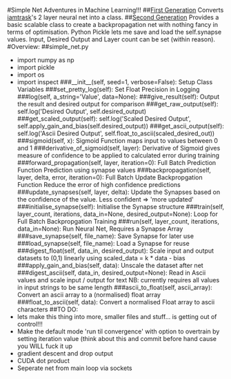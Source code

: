 #Simple Net
Adventures in Machine Learning!!!
##[First Generation](https://github.com/jamesrobertcarthew/machine-learning-experiments/tree/first-generation)
Converts [iamtrask](http://iamtrask.github.io/)'s 2 layer neural net into a class.
##[Second Generation](https://github.com/jamesrobertcarthew/machine-learning-experiments/tree/second-generation)
Provides a basic scalable class to create a backpropagation net with nothing fancy in terms of optimisation. Python Pickle lets me save and load the self.synapse values. Input, Desired Output and Layer count can be set (within reason).
#Overview:
##simple_net.py
* import numpy as np
* import pickle
* import os
* import inspect
###\_\_init\_\_(self, seed=1, verbose=False):
Setup Class Variables
###set\_pretty\_log(self):
Set Float Precision in Logging
###log(self, a\_string='Value', data=None):
###give\_result(self):
Output the result and desired output for comparison
###get\_raw\_output(self):
self.log('Desired Output', self.desired\_output)
###get\_scaled\_output(self):
self.log('Scaled Desired Output', self.apply\_gain\_and\_bias(self.desired\_output))
###get\_ascii\_output(self):
self.log('Ascii Desired Output', self.float\_to\_ascii(scaled\_desired\_out))
###sigmoid(self, x):
Sigmoid Function maps input to values between 0 and 1
###derivative\_of\_sigmoid(self, layer):
Derivative of Sigmoid gives measure of confidence to be applied to calculated error during training
###forward\_propagation(self, layer, iteration=0):
Full Batch Prediction Function
Prediction using synapse values
###backpropagation(self, layer, delta, error, iteration=0):
Full Batch Update Backpropgation Function
Reduce the error of high confidence predictions
###update\_synapses(self, layer, delta):
Update the Synapses based on the confidence of the value. Less confident => 'more updated'
###initialise\_synapse(self):
Initialise the Synapse structure
###train(self, layer\_count, iterations, data\_in=None, desired\_output=None):
Loop for Full Batch Backpropgation Training
###run(self, layer\_count, iterations, data\_in=None):
Run Neural Net, Requires a Synapse Array
###save\_synapse(self, file\_name):
Save Synapse for later use
###load\_synapse(self, file\_name):
Load a Synapse for reuse
###digest\_float(self, data\_in, desired\_output):
Scale input and output datasets to (0,1) linearly using scaled\_data = k * data - bias
###apply\_gain\_and\_bias(self, data):
Unscale the dataset after net
###digest\_ascii(self, data\_in, desired\_output=None):
Read in Ascii values and scale input / output for text
NB: currently requires all values in input strings to be same length
###ascii\_to\_float(self, ascii\_array):
Convert an ascii array to a (normalised) float array
###float\_to\_ascii(self, data):
Convert a normalised Float array to ascii characters
##TO DO:
* lets make this thing into more, smaller files and stuff... is getting out of control!!!
* Make the default mode 'run til convergence' with option to overtrain by setting iteration value (think about this and commit before hand cause you WILL fuck it up
* gradient descent and drop output
* CUDA dot product
* Seperate net from main loop via sockets
